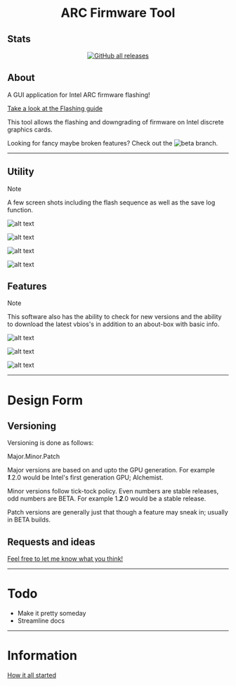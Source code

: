 <h1 align="center">ARC Firmware Tool</h1>

## Stats

<p align="center">
<a href="https://github.com/Solaris17/ARC-Firmware-Tool/releases"><img alt="GitHub all releases" src="https://img.shields.io/github/downloads/Solaris17/ARC-Firmware-Tool/total?label=Downloads"></a>
</p>

## About

A GUI application for Intel ARC firmware flashing!

[Take a look at the Flashing guide](docs/guide.md)

This tool allows the flashing and downgrading of firmware on Intel discrete graphics cards.

Looking for fancy maybe broken features? Check out the ![beta branch](https://github.com/Solaris17/ARC-Firmware-Tool/tree/beta).

-----

## Utility

> [!NOTE]
> A few screen shots including the flash sequence as well as the save log function.

![alt text](https://github.com/Solaris17/ARC-Firmware-Tool/blob/master/pictures/Scanning.gif?raw=true)

![alt text](https://github.com/Solaris17/ARC-Firmware-Tool/blob/master/pictures/Checking.gif?raw=true)

![alt text](https://github.com/Solaris17/ARC-Firmware-Tool/blob/master/pictures/Flashing.gif?raw=true)

![alt text](https://github.com/Solaris17/ARC-Firmware-Tool/blob/master/pictures/Log-save.gif?raw=true)

## Features

> [!NOTE]
> This software also has the ability to check for new versions and the ability to download the latest vbios's in addition to an about-box with basic info.

![alt text](https://github.com/Solaris17/ARC-Firmware-Tool/blob/master/pictures/Update.gif?raw=true)

![alt text](https://github.com/Solaris17/ARC-Firmware-Tool/blob/master/pictures/Bios-Download.gif?raw=true)

![alt text](https://github.com/Solaris17/ARC-Firmware-Tool/blob/master/pictures/About.png?raw=true)

-----

# Design Form

## Versioning

Versioning is done as follows:

Major.Minor.Patch

Major versions are based on and upto the GPU generation. For example **_1_**.2.0 would be Intel's first generation GPU; Alchemist.

Minor versions follow tick-tock policy. Even numbers are stable releases, odd numbers are BETA. For example 1.**_2_**.0 would be a stable release.

Patch versions are generally just that though a feature may sneak in; usually in BETA builds.

## Requests and ideas

[Feel free to let me know what you think!](docs/requests.md)

-----

# Todo
- Make it pretty someday
- Streamline docs

-----

# Information

[How it all started](docs/history.md)
